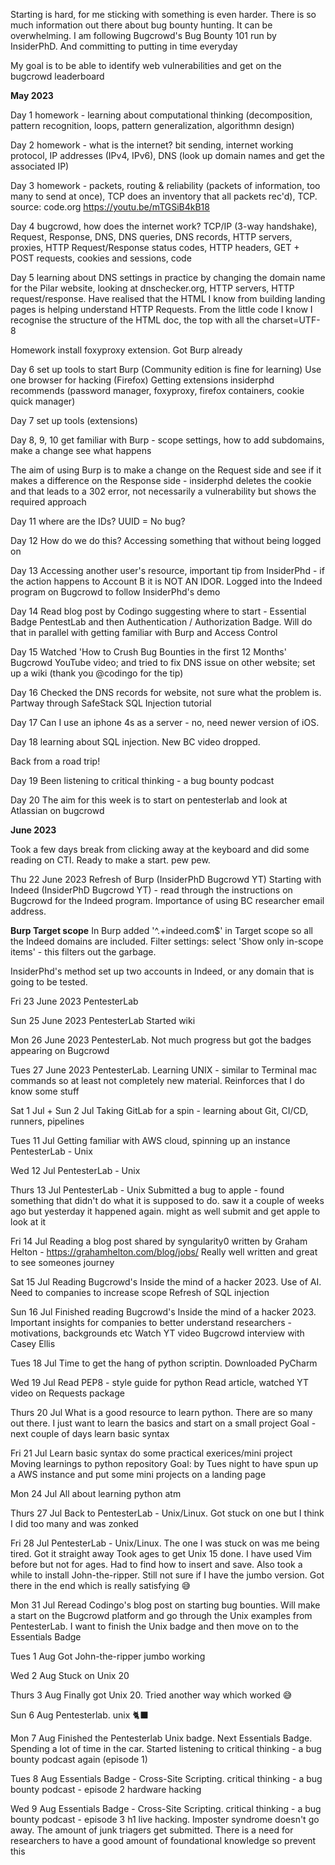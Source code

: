 Starting is hard, for me sticking with something is even harder. There is so much information out there about bug bounty hunting. It can be overwhelming. I am following Bugcrowd's Bug Bounty 101 run by InsiderPhD. And committing to putting in time everyday

My goal is to be able to identify web vulnerabilities and get on the bugcrowd leaderboard

**May 2023**

Day 1 homework - learning about computational thinking (decomposition, pattern recognition, loops, pattern generalization, algorithmn design)

Day 2 homework - what is the internet? bit sending, internet working protocol, IP addresses (IPv4, IPv6), DNS (look up domain names and get the associated IP)

Day 3 homework - packets, routing & reliability (packets of information, too many to send at once), TCP does an inventory that all packets rec'd), TCP. source: code.org https://youtu.be/mTGSiB4kB18

Day 4 bugcrowd, how does the internet work?
TCP/IP (3-way handshake), Request, Response, DNS, DNS queries, DNS records, HTTP servers, proxies, HTTP Request/Response
status codes, HTTP headers, GET + POST requests, cookies and sessions, code

Day 5 learning about DNS settings in practice by changing the domain name for the Pilar website, looking at dnschecker.org, HTTP servers, HTTP request/response. Have realised that the HTML I know from building landing pages is helping understand HTTP Requests. From the little code I know I recognise the structure of the HTML doc, the top with all the charset=UTF-8

Homework install foxyproxy extension. Got Burp already

Day 6 set up tools to start 
Burp (Community edition is fine for learning)
Use one browser for hacking (Firefox)
Getting extensions insiderphd recommends (password manager, foxyproxy, firefox containers, cookie quick manager) 

Day 7 set up tools (extensions)

Day 8, 9, 10 get familiar with Burp - scope settings, how to add subdomains, make a change see what happens

The aim of using Burp is to make a change on the Request side and see if it makes a difference on the Response side - insiderphd deletes the cookie and that leads to a 302 error, not necessarily a vulnerability but shows the required approach

Day 11 where are the IDs? UUID = No bug?

Day 12 How do we do this? Accessing something that without being logged on

Day 13 Accessing another user's resource, important tip from InsiderPhd - if the action happens to Account B it is NOT AN IDOR. Logged into the Indeed program on Bugcrowd to follow InsiderPhd's demo

Day 14 Read blog post by Codingo suggesting where to start - Essential Badge PentestLab and then Authentication / Authorization Badge. Will do that in parallel with getting familiar with Burp and Access Control

Day 15 Watched 'How to Crush Bug Bounties in the first 12 Months' Bugcrowd YouTube video; and tried to fix DNS issue on other website; set up a wiki (thank you @codingo for the tip)

Day 16 Checked the DNS records for website, not sure what the problem is. Partway through SafeStack SQL Injection tutorial

Day 17 Can I use an iphone 4s as a server - no, need newer version of iOS. 

Day 18 learning about SQL injection. New BC video dropped.

Back from a road trip! 

Day 19 Been listening to critical thinking - a bug bounty podcast

Day 20 The aim for this week is to start on pentesterlab and look at Atlassian on bugcrowd

**June 2023**

Took a few days break from clicking away at the keyboard and did some reading on CTI.
Ready to make a start. pew pew.

Thu 22 June 2023
Refresh of Burp (InsiderPhD Bugcrowd YT)
Starting with Indeed (InsiderPhD Bugcrowd YT) - read through the instructions on Bugcrowd for the Indeed program. Importance of using BC researcher email address.

**Burp Target scope**
In Burp added '^.+indeed\.com$' in Target scope so all the Indeed domains are included. Filter settings: select 'Show only in-scope items' - this filters out the garbage.

InsiderPhd's method
set up two accounts in Indeed, or any domain that is going to be tested. 

Fri 23 June 2023
PentesterLab 

Sun 25 June 2023
PentesterLab
Started wiki 

Mon 26 June 2023
PentesterLab. Not much progress but got the badges appearing on Bugcrowd

Tues 27 June 2023
PentesterLab. Learning UNIX - similar to Terminal mac commands so at least not completely new material. Reinforces that I do know some stuff

Sat 1 Jul + Sun 2 Jul
Taking GitLab for a spin - learning about Git, CI/CD, runners, pipelines

Tues 11 Jul
Getting familiar with AWS cloud, spinning up an instance
PentesterLab - Unix

Wed 12 Jul
PentesterLab - Unix

Thurs 13 Jul
PentesterLab - Unix
Submitted a bug to apple - found something that didn't do what it is supposed to do. saw it a couple of weeks ago but yesterday it happened again. might as well submit and get apple to look at it

Fri 14 Jul 
Reading a blog post shared by syngularity0 written by Graham Helton - https://grahamhelton.com/blog/jobs/
Really well written and great to see someones journey

Sat 15 Jul
Reading Bugcrowd's Inside the mind of a hacker 2023. Use of AI. Need to companies to increase scope
Refresh of SQL injection

Sun 16 Jul
Finished reading Bugcrowd's Inside the mind of a hacker 2023. Important insights for companies to better understand researchers - motivations, backgrounds etc
Watch YT video Bugcrowd interview with Casey Ellis

Tues 18 Jul
Time to get the hang of python scriptin. Downloaded PyCharm

Wed 19 Jul
Read PEP8 - style guide for python
Read article, watched YT video on Requests package

Thurs 20 Jul
What is a good resource to learn python. There are so many out there. I just want to learn the basics and start on a small project
Goal - next couple of days learn basic syntax

Fri 21 Jul
Learn basic syntax do some practical exerices/mini project
Moving learnings to python repository
Goal: by Tues night to have spun up a AWS instance and put some mini projects on a landing page

Mon 24 Jul
All about learning python atm

Thurs 27 Jul
Back to PentesterLab - Unix/Linux. Got stuck on one but I think I did too many and was zonked

Fri 28 Jul
PentesterLab - Unix/Linux. The one I was stuck on was me being tired. Got it straight away
Took ages to get Unix 15 done. I have used Vim before but not for ages. Had to find how to insert and save. Also took a while to install John-the-ripper. Still not sure if I have the jumbo version. Got there in the end which is really satisfying 😅 

Mon 31 Jul
Reread Codingo's blog post on starting bug bounties. Will make a start on the Bugcrowd platform and go through the Unix examples from PentesterLab. I want to finish the Unix badge and then move on to the Essentials Badge

Tues 1 Aug
Got John-the-ripper jumbo working

Wed 2 Aug
Stuck on Unix 20

Thurs 3 Aug
Finally got Unix 20. Tried another way which worked 😅 

Sun 6 Aug
Pentesterlab. unix 🐈‍⬛

Mon 7 Aug
Finished the Pentesterlab Unix badge. Next Essentials Badge. Spending a lot of time in the car. Started listening to critical thinking - a bug bounty podcast again (episode 1)

Tues 8 Aug
Essentials Badge - Cross-Site Scripting. critical thinking - a bug bounty podcast - episode 2 hardware hacking

Wed 9 Aug
Essentials Badge - Cross-Site Scripting. critical thinking - a bug bounty podcast - episode 3 h1 live hacking. Imposter syndrome doesn't go away. The amount of junk triagers get submitted. There is a need for researchers to have a good amount of foundational knowledge so prevent this


